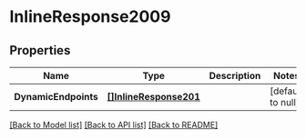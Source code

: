 # InlineResponse2009

## Properties
Name | Type | Description | Notes
------------ | ------------- | ------------- | -------------
**DynamicEndpoints** | [**[]InlineResponse201**](inline_response_201.md) |  | [default to null]

[[Back to Model list]](../README.md#documentation-for-models) [[Back to API list]](../README.md#documentation-for-api-endpoints) [[Back to README]](../README.md)


